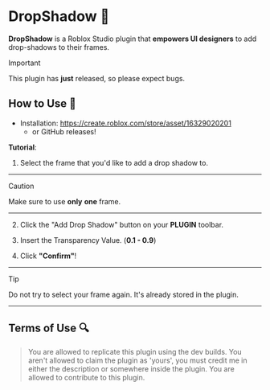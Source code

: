 # DropShadow 👻
**DropShadow** is a Roblox Studio plugin that **empowers UI designers** to add drop-shadows to their frames.

> [!IMPORTANT]
> This plugin has **just** released, so please expect bugs.

## How to Use 🔨
- Installation: https://create.roblox.com/store/asset/16329020201
  - or GitHub releases!

**Tutorial**:
1. Select the frame that you'd like to add a drop shadow to.
---
> [!CAUTION]
> Make sure to use **only** **one** frame.
---
2. Click the "Add Drop Shadow" button on your **PLUGIN** toolbar.

3. Insert the Transparency Value. (**0.1 - 0.9**)

4. Click **"Confirm"**!
---
> [!TIP]
> Do not try to select your frame again. It's already stored in the plugin.
---

## Terms of Use 🔍
> You are allowed to replicate this plugin using the dev builds.
> You aren't allowed to claim the plugin as 'yours', you must credit me in either the description or somewhere inside the plugin.
> You are allowed to contribute to this plugin.
